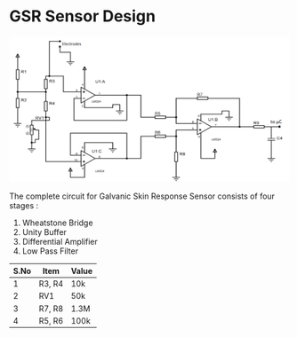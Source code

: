 # GSR Sensor Design

![](https://github.com/VBhtia/GSR_SensorDesign/blob/master/GSR_Circuit.png)

The complete circuit for Galvanic Skin Response Sensor consists of four stages :

1. Wheatstone Bridge 
2. Unity Buffer 
3. Differential Amplifier 
4. Low Pass Filter

| S.No | Item   | Value |
|------|--------|-------|
| 1    | R3, R4 | 10k   |
| 2    | RV1    | 50k   |
| 3    | R7, R8 | 1.3M  |
| 4    | R5, R6 | 100k  |
